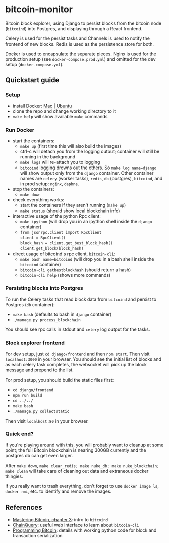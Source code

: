 # bitcoin-monitor
Bitcoin block explorer, using Django to persist blocks from the bitcoin node (`bitcoind`) into Postgres, and displaying through a React frontend.

Celery is used for the persist tasks and Channels is used to notify the frontend of new blocks.  Redis is used as the persistence store for both.

Docker is used to encapsulate the separate pieces.  Nginx is used for the production setup (see `docker-compose.prod.yml`) and omitted for the dev setup (`docker-compose.yml`).

## Quickstart guide

### Setup
- install Docker: [Mac](https://www.docker.com/docker-mac) | [Ubuntu](https://www.docker.com/docker-ubuntu)
- clone the repo and change working directory to it
- `make help` will show available `make` commands

### Run Docker

- start the containers:
  - `make up` (first time this will also build the images)
  - ctrl-c will detach you from the logging output; container will still be running in the background
  - `make logs` will re-attach you to logging
  - `bitcoind` logging drowns out the others.  So `make log name=django` will show output only from the `django` container.  Other container names are `celery` (worker tasks), `redis`, `db` (postgres), `bitcoind`, and in prod setup: `nginx`, `daphne`. 
- stop the containers:
  - `make down`
- check everything works:
  - start the containers if they aren't running (`make up`)
  - `make status` (should show local blockchain info)
- interactive usage of the python Rpc client:
  - `make ipython` (will drop you in an ipython shell inside the `django` container)
  - `from jsonrpc.client import RpcClient`\
    `client = RpcClient()`\
    `block_hash = client.get_best_block_hash()`\
    `client.get_block(block_hash)`
- direct usage of bitcoind's rpc client, `bitcoin-cli`:
  - `make bash name=bitcoind` (will drop you in a bash shell inside the `bitcoind` container)
  - `bitcoin-cli getbestblockhash` (should return a hash)
  - `bitcoin-cli help` (shows more commands)
  
### Persisting blocks into Postgres

To run the Celery tasks that read block data from `bitcoind` and persist to Postgres (`db` container):
- `make bash` (defaults to bash in `django` container)
- `./manage.py process_blockchain`

You should see rpc calls in stdout and `celery` log output for the tasks.

### Block explorer frontend

For dev setup, just `cd django/frontend` and then `npm start`.  Then visit `localhost:3000` in your browser.  You should see the initial list of blocks and as each celery task completes, the websocket will pick up the block message and prepend to the list.

For prod setup, you should build the static files first:
- `cd django/frontend`
- `npm run build`
- `cd ../../`
- `make bash`
- `./manage.py collectstatic`

Then visit `localhost:80` in your browser.

### Quick end?

If you're playing around with this, you will probably want to cleanup at some point; the full Bitcoin blockchain is nearing 300GB currently and the postgres db can get even larger.

After `make down`, `make clear_redis; make nuke_db; make nuke_blockchain; make clean` will take care of cleaning out data and extraneous docker thingies.  

If you really want to trash everything, don't forget to use `docker image ls`, `docker rmi`, etc. to identify and remove the images.

## References
* [Mastering Bitcoin, chapter 3](https://github.com/bitcoinbook/bitcoinbook/blob/develop/ch03.asciidoc): intro to `bitcoind`
* [ChainQuery](http://chainquery.com/bitcoin-api): useful web interface to learn about `bitcoin-cli`
* [Programming Bitcoin](https://github.com/jimmysong/programmingbitcoin): details with working python code for block and transaction serialization
